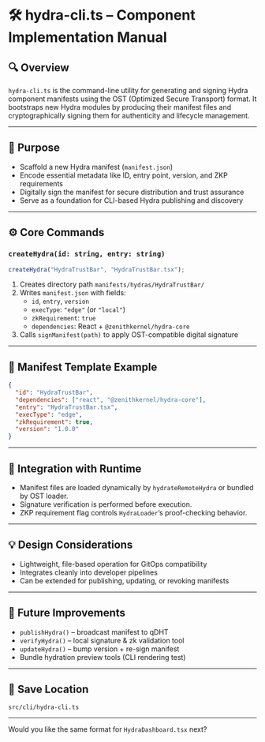 
# 🛠️ hydra-cli.ts – Component Implementation Manual

## 🔍 Overview

`hydra-cli.ts` is the command-line utility for generating and signing Hydra component manifests using the OST (Optimized Secure Transport) format. It bootstraps new Hydra modules by producing their manifest files and cryptographically signing them for authenticity and lifecycle management.

---

## 🎯 Purpose

- Scaffold a new Hydra manifest (`manifest.json`)
- Encode essential metadata like ID, entry point, version, and ZKP requirements
- Digitally sign the manifest for secure distribution and trust assurance
- Serve as a foundation for CLI-based Hydra publishing and discovery

---

## ⚙️ Core Commands

### `createHydra(id: string, entry: string)`

```ts
createHydra("HydraTrustBar", "HydraTrustBar.tsx");
```

1. Creates directory path `manifests/hydras/HydraTrustBar/`
2. Writes `manifest.json` with fields:
   - `id`, `entry`, `version`
   - `execType`: `"edge"` (or `"local"`)
   - `zkRequirement`: `true`
   - `dependencies`: React + `@zenithkernel/hydra-core`
3. Calls `signManifest(path)` to apply OST-compatible digital signature

---

## 🔐 Manifest Template Example

```json
{
  "id": "HydraTrustBar",
  "dependencies": ["react", "@zenithkernel/hydra-core"],
  "entry": "HydraTrustBar.tsx",
  "execType": "edge",
  "zkRequirement": true,
  "version": "1.0.0"
}
```

---

## 🔄 Integration with Runtime

- Manifest files are loaded dynamically by `hydrateRemoteHydra` or bundled by OST loader.
- Signature verification is performed before execution.
- ZKP requirement flag controls `HydraLoader`’s proof-checking behavior.

---

## 💡 Design Considerations

- Lightweight, file-based operation for GitOps compatibility
- Integrates cleanly into developer pipelines
- Can be extended for publishing, updating, or revoking manifests

---

## 🧪 Future Improvements

- `publishHydra()` – broadcast manifest to qDHT
- `verifyHydra()` – local signature & zk validation tool
- `updateHydra()` – bump version + re-sign manifest
- Bundle hydration preview tools (CLI rendering test)

---

## 📁 Save Location

```
src/cli/hydra-cli.ts
```

---

Would you like the same format for `HydraDashboard.tsx` next?
